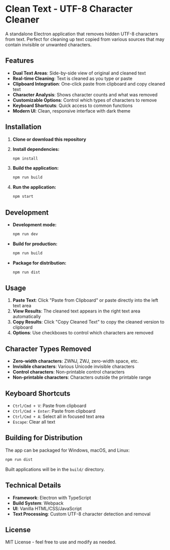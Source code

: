 # Clean Text - UTF-8 Character Cleaner

A standalone Electron application that removes hidden UTF-8 characters from text. Perfect for cleaning up text copied from various sources that may contain invisible or unwanted characters.

## Features

- **Dual Text Areas**: Side-by-side view of original and cleaned text
- **Real-time Cleaning**: Text is cleaned as you type or paste
- **Clipboard Integration**: One-click paste from clipboard and copy cleaned text
- **Character Analysis**: Shows character counts and what was removed
- **Customizable Options**: Control which types of characters to remove
- **Keyboard Shortcuts**: Quick access to common functions
- **Modern UI**: Clean, responsive interface with dark theme

## Installation

1. **Clone or download this repository**
2. **Install dependencies:**
   ```bash
   npm install
   ```

3. **Build the application:**
   ```bash
   npm run build
   ```

4. **Run the application:**
   ```bash
   npm start
   ```

## Development

- **Development mode:**
  ```bash
  npm run dev
  ```

- **Build for production:**
  ```bash
  npm run build
  ```

- **Package for distribution:**
  ```bash
  npm run dist
  ```

## Usage

1. **Paste Text**: Click "Paste from Clipboard" or paste directly into the left text area
2. **View Results**: The cleaned text appears in the right text area automatically
3. **Copy Results**: Click "Copy Cleaned Text" to copy the cleaned version to clipboard
4. **Options**: Use checkboxes to control which characters are removed

## Character Types Removed

- **Zero-width characters**: ZWNJ, ZWJ, zero-width space, etc.
- **Invisible characters**: Various Unicode invisible characters
- **Control characters**: Non-printable control characters
- **Non-printable characters**: Characters outside the printable range

## Keyboard Shortcuts

- `Ctrl/Cmd + V`: Paste from clipboard
- `Ctrl/Cmd + Enter`: Paste from clipboard
- `Ctrl/Cmd + A`: Select all in focused text area
- `Escape`: Clear all text

## Building for Distribution

The app can be packaged for Windows, macOS, and Linux:

```bash
npm run dist
```

Built applications will be in the `build/` directory.

## Technical Details

- **Framework**: Electron with TypeScript
- **Build System**: Webpack
- **UI**: Vanilla HTML/CSS/JavaScript
- **Text Processing**: Custom UTF-8 character detection and removal

## License

MIT License - feel free to use and modify as needed.
